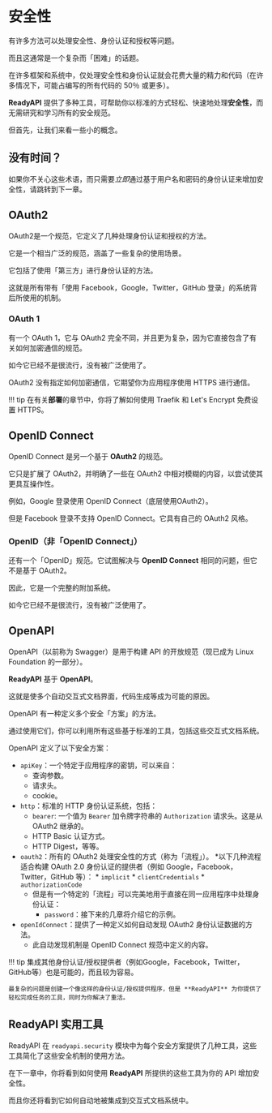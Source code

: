 # 安全性

有许多方法可以处理安全性、身份认证和授权等问题。

而且这通常是一个复杂而「困难」的话题。

在许多框架和系统中，仅处理安全性和身份认证就会花费大量的精力和代码（在许多情况下，可能占编写的所有代码的 50％ 或更多）。

**ReadyAPI** 提供了多种工具，可帮助你以标准的方式轻松、快速地处理**安全性**，而无需研究和学习所有的安全规范。

但首先，让我们来看一些小的概念。

## 没有时间？

如果你不关心这些术语，而只需要*立即*通过基于用户名和密码的身份认证来增加安全性，请跳转到下一章。

## OAuth2

OAuth2是一个规范，它定义了几种处理身份认证和授权的方法。

它是一个相当广泛的规范，涵盖了一些复杂的使用场景。

它包括了使用「第三方」进行身份认证的方法。

这就是所有带有「使用 Facebook，Google，Twitter，GitHub 登录」的系统背后所使用的机制。

### OAuth 1

有一个 OAuth 1，它与 OAuth2 完全不同，并且更为复杂，因为它直接包含了有关如何加密通信的规范。

如今它已经不是很流行，没有被广泛使用了。

OAuth2 没有指定如何加密通信，它期望你为应用程序使用 HTTPS 进行通信。

!!! tip
    在有关**部署**的章节中，你将了解如何使用 Traefik 和 Let's Encrypt 免费设置 HTTPS。


## OpenID Connect

OpenID Connect 是另一个基于 **OAuth2** 的规范。

它只是扩展了 OAuth2，并明确了一些在 OAuth2 中相对模糊的内容，以尝试使其更具互操作性。

例如，Google 登录使用 OpenID Connect（底层使用OAuth2）。

但是 Facebook 登录不支持 OpenID Connect。它具有自己的 OAuth2 风格。

### OpenID（非「OpenID Connect」）

还有一个「OpenID」规范。它试图解决与 **OpenID Connect** 相同的问题，但它不是基于 OAuth2。

因此，它是一个完整的附加系统。

如今它已经不是很流行，没有被广泛使用了。

## OpenAPI

OpenAPI（以前称为 Swagger）是用于构建 API 的开放规范（现已成为 Linux Foundation 的一部分）。

**ReadyAPI** 基于 **OpenAPI**。

这就是使多个自动交互式文档界面，代码生成等成为可能的原因。

OpenAPI 有一种定义多个安全「方案」的方法。

通过使用它们，你可以利用所有这些基于标准的工具，包括这些交互式文档系统。

OpenAPI 定义了以下安全方案：

* `apiKey`：一个特定于应用程序的密钥，可以来自：
    * 查询参数。
    * 请求头。
    * cookie。
* `http`：标准的 HTTP 身份认证系统，包括：
    * `bearer`: 一个值为 `Bearer` 加令牌字符串的 `Authorization` 请求头。这是从 OAuth2 继承的。
    * HTTP Basic 认证方式。
    * HTTP Digest，等等。
* `oauth2`：所有的 OAuth2 处理安全性的方式（称为「流程」）。
    *以下几种流程适合构建 OAuth 2.0 身份认证的提供者（例如 Google，Facebook，Twitter，GitHub 等）：
        * `implicit`
        * `clientCredentials`
        * `authorizationCode`
    * 但是有一个特定的「流程」可以完美地用于直接在同一应用程序中处理身份认证：
        * `password`：接下来的几章将介绍它的示例。
* `openIdConnect`：提供了一种定义如何自动发现 OAuth2 身份认证数据的方法。
    * 此自动发现机制是 OpenID Connect 规范中定义的内容。


!!! tip
    集成其他身份认证/授权提供者（例如Google，Facebook，Twitter，GitHub等）也是可能的，而且较为容易。

    最复杂的问题是创建一个像这样的身份认证/授权提供程序，但是 **ReadyAPI** 为你提供了轻松完成任务的工具，同时为你解决了重活。

## **ReadyAPI** 实用工具

ReadyAPI 在 `readyapi.security` 模块中为每个安全方案提供了几种工具，这些工具简化了这些安全机制的使用方法。

在下一章中，你将看到如何使用 **ReadyAPI** 所提供的这些工具为你的 API 增加安全性。

而且你还将看到它如何自动地被集成到交互式文档系统中。
